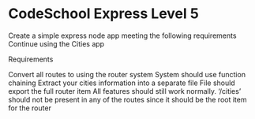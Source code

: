 # CodeSchool Express Level 5

Create a simple express node app meeting the following requirements Continue using the Cities app

Requirements

Convert all routes to using the router system
System should use function chaining
Extract your cities information into a separate file
File should export the full router item
All features should still work normally.
‘/cities’ should not be present in any of the routes since it should be the root item for the router
